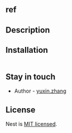 ## ref

## Description

## Installation

```bash

```

## Stay in touch

- Author - [yuxin.zhang]()

## License

Nest is [MIT licensed](LICENSE).
